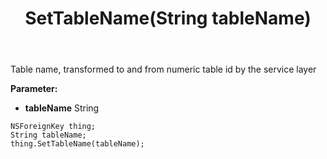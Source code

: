 ﻿---
uid: crmscript_ref_NSForeignKey_SetTableName
title: SetTableName(String tableName)
intellisense: NSForeignKey.SetTableName
keywords: NSForeignKey, GetTableName
so.topic: reference
---

Table name, transformed to and from numeric table id by the service layer

**Parameter:** 
 - **tableName** String

```crmscript
NSForeignKey thing;
String tableName;
thing.SetTableName(tableName);
```

